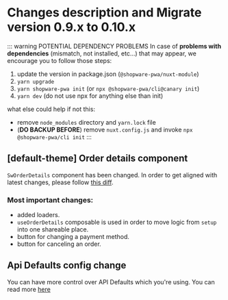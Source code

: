 # Changes description and Migrate version 0.9.x to 0.10.x

::: warning POTENTIAL DEPENDENCY PROBLEMS
In case of **problems with dependencies** (mismatch, not installed, etc...) that may appear, we encourage you to follow those steps:

1. update the version in package.json (`@shopware-pwa/nuxt-module`)
2. `yarn upgrade`
3. `yarn shopware-pwa init` (or `npx @shopware-pwa/cli@canary init`)
4. `yarn dev` (do not use npx for anything else than init)

what else could help if not this:

- remove `node_modules` directory and `yarn.lock` file
- (**DO BACKUP BEFORE**) remove `nuxt.config.js` and invoke `npx @shopware-pwa/cli init`
  :::

## [default-theme] Order details component

`SwOrderDetails` component has been changed. In order to get aligned with latest changes, please follow [this diff](https://github.com/vuestorefront/shopware-pwa/pull/1603/files#diff-de0f81c5a9fa22cfab5d0375e4b69b906d92b15bb3c103402125d2f2bd771313).

### Most important changes:
- added loaders.
- `useOrderDetails` composable is used in order to move logic from `setup` into one shareable place.
- button for changing a payment method.
- button for canceling an order.

## Api Defaults config change <Badge text="BREAKING CHANGE" type="error"/>

You can have more control over API Defaults which you're using. You can read more [here](/landing/cookbook/#overwrite-api-defaults)
